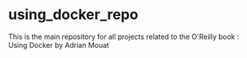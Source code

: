 # using_docker_repo

This is the main repository for all projects related to the O'Reilly book : Using Docker by Adrian Mouat
